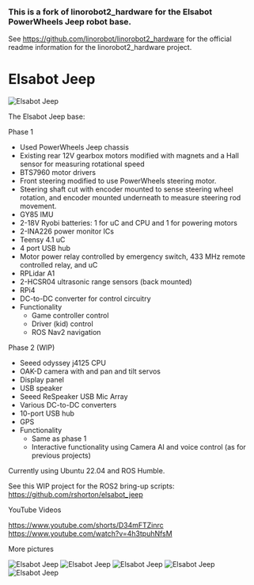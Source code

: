 ### This is a fork of linorobot2_hardware for the Elsabot PowerWheels Jeep robot base.

See https://github.com/linorobot/linorobot2_hardware for the official readme information for the linorobot2_hardware project.


# Elsabot Jeep

![Elsabot Jeep](docs/jeep1.jpg)


The Elsabot Jeep base:

Phase 1
* Used PowerWheels Jeep chassis
* Existing rear 12V gearbox motors modified with magnets and a Hall sensor for measuring rotational speed
* BTS7960 motor drivers
* Front steering modified to use PowerWheels steering motor.
* Steering shaft cut with encoder mounted to sense steering wheel rotation, and encoder mounted underneath to measure steering rod movement.
* GY85 IMU
* 2-18V Ryobi batteries: 1 for uC and CPU and 1 for powering motors
* 2-INA226 power monitor ICs
* Teensy 4.1 uC
* 4 port USB hub
* Motor power relay controlled by emergency switch, 433 MHz remote controlled relay, and uC
* RPLidar A1
* 2-HCSR04 ultrasonic range sensors (back mounted)
* RPi4
* DC-to-DC converter for control circuitry
* Functionality
  * Game controller control
  * Driver (kid) control
  * ROS Nav2 navigation

Phase 2 (WIP)
* Seeed odyssey j4125 CPU
* OAK-D camera with and pan and tilt servos
* Display panel
* USB speaker
* Seeed ReSpeaker USB Mic Array
* Various DC-to-DC converters
* 10-port USB hub
* GPS
* Functionality
  * Same as phase 1
  * Interactive functionality using Camera AI and voice control (as for previous projects)

Currently using Ubuntu 22.04 and ROS Humble.

See this WIP project for the ROS2 bring-up scripts:
https://github.com/rshorton/elsabot_jeep

YouTube Videos

https://www.youtube.com/shorts/D34mFTZinrc
https://www.youtube.com/watch?v=4h3tpuhNfsM

More pictures

![Elsabot Jeep](docs/jeep2.jpg)
![Elsabot Jeep](docs/jeep3.jpg)
![Elsabot Jeep](docs/jeep4.jpg)
![Elsabot Jeep](docs/jeep5.jpg)
![Elsabot Jeep](docs/jeep6.jpg)



